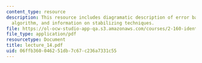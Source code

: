```yaml
---
content_type: resource
description: This resource includes diagramatic description of error back propagation
  algorithm, and information on stabilizing techniques.
file: https://ol-ocw-studio-app-qa.s3.amazonaws.com/courses/2-160-identification-estimation-and-learning-spring-2006/06ffb360046251db7c67c236a7331c55_lecture_14.pdf
file_type: application/pdf
resourcetype: Document
title: lecture_14.pdf
uid: 06ffb360-0462-51db-7c67-c236a7331c55
---
```

